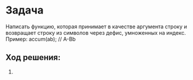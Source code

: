 # Задача
Написать функцию, которая принимает в качестве аргумента строку и 
возвращает строку из символов через дефис, умноженных на индекс.
Пример: accum(ab); // A-Bb

## Ход решения:
1. 